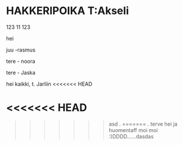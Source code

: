 HAKKERIPOIKA T:Akseli
=====================
123
11
123


hei

juu -rasmus

tere - noora

tere - Jaska

hei kaikki, t. Jarliin
<<<<<<< HEAD

<<<<<<< HEAD
=======
>>>>>>> asd
.
=======
.  terve hei ja huomentaff
>>>>>>> moi moi :)DDDD......dasdas

